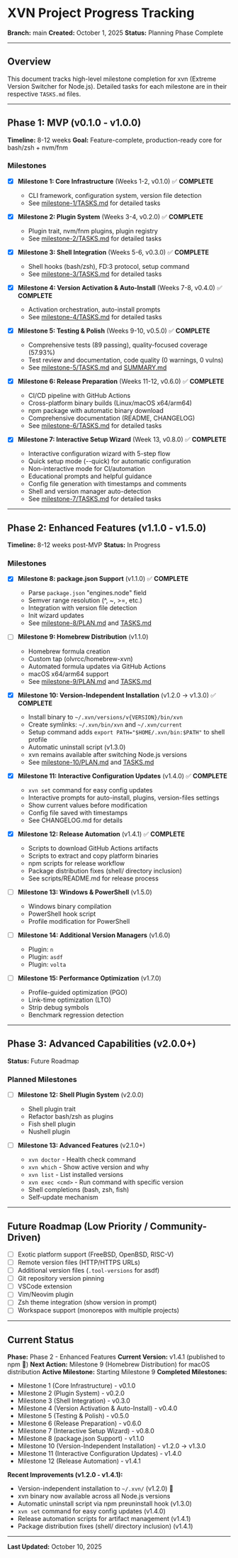 # XVN Project Progress Tracking

**Branch:** main
**Created:** October 1, 2025
**Status:** Planning Phase Complete

---

## Overview

This document tracks high-level milestone completion for xvn (Extreme Version Switcher for Node.js). Detailed tasks for each milestone are in their respective `TASKS.md` files.

---

## Phase 1: MVP (v0.1.0 - v1.0.0)

**Timeline:** 8-12 weeks
**Goal:** Feature-complete, production-ready core for bash/zsh + nvm/fnm

### Milestones

- [x] **Milestone 1: Core Infrastructure** (Weeks 1-2, v0.1.0) ✅ **COMPLETE**
  - CLI framework, configuration system, version file detection
  - See [milestone-1/TASKS.md](./milestone-1/TASKS.md) for detailed tasks

- [x] **Milestone 2: Plugin System** (Weeks 3-4, v0.2.0) ✅ **COMPLETE**
  - Plugin trait, nvm/fnm plugins, plugin registry
  - See [milestone-2/TASKS.md](./milestone-2/TASKS.md) for detailed tasks

- [x] **Milestone 3: Shell Integration** (Weeks 5-6, v0.3.0) ✅ **COMPLETE**
  - Shell hooks (bash/zsh), FD:3 protocol, setup command
  - See [milestone-3/TASKS.md](./milestone-3/TASKS.md) for detailed tasks

- [x] **Milestone 4: Version Activation & Auto-Install** (Weeks 7-8, v0.4.0) ✅ **COMPLETE**
  - Activation orchestration, auto-install prompts
  - See [milestone-4/TASKS.md](./milestone-4/TASKS.md) for detailed tasks

- [x] **Milestone 5: Testing & Polish** (Weeks 9-10, v0.5.0) ✅ **COMPLETE**
  - Comprehensive tests (89 passing), quality-focused coverage (57.93%)
  - Test review and documentation, code quality (0 warnings, 0 vulns)
  - See [milestone-5/TASKS.md](./milestone-5/TASKS.md) and [SUMMARY.md](./milestone-5/SUMMARY.md)

- [x] **Milestone 6: Release Preparation** (Weeks 11-12, v0.6.0) ✅ **COMPLETE**
  - CI/CD pipeline with GitHub Actions
  - Cross-platform binary builds (Linux/macOS x64/arm64)
  - npm package with automatic binary download
  - Comprehensive documentation (README, CHANGELOG)
  - See [milestone-6/TASKS.md](./milestone-6/TASKS.md) for detailed tasks

- [x] **Milestone 7: Interactive Setup Wizard** (Week 13, v0.8.0) ✅ **COMPLETE**
  - Interactive configuration wizard with 5-step flow
  - Quick setup mode (--quick) for automatic configuration
  - Non-interactive mode for CI/automation
  - Educational prompts and helpful guidance
  - Config file generation with timestamps and comments
  - Shell and version manager auto-detection
  - See [milestone-7/TASKS.md](./milestone-7/TASKS.md) for detailed tasks

---

## Phase 2: Enhanced Features (v1.1.0 - v1.5.0)

**Timeline:** 8-12 weeks post-MVP
**Status:** In Progress

### Milestones

- [x] **Milestone 8: package.json Support** (v1.1.0) ✅ **COMPLETE**
  - Parse `package.json` "engines.node" field
  - Semver range resolution (^, ~, >=, etc.)
  - Integration with version file detection
  - Init wizard updates
  - See [milestone-8/PLAN.md](./milestone-8/PLAN.md) and [TASKS.md](./milestone-8/TASKS.md)

- [ ] **Milestone 9: Homebrew Distribution** (v1.1.0)
  - Homebrew formula creation
  - Custom tap (olvrcc/homebrew-xvn)
  - Automated formula updates via GitHub Actions
  - macOS x64/arm64 support
  - See [milestone-9/PLAN.md](./milestone-9/PLAN.md) and [TASKS.md](./milestone-9/TASKS.md)

- [x] **Milestone 10: Version-Independent Installation** (v1.2.0 → v1.3.0) ✅ **COMPLETE**
  - Install binary to `~/.xvn/versions/v{VERSION}/bin/xvn`
  - Create symlinks: `~/.xvn/bin/xvn` and `~/.xvn/current`
  - Setup command adds `export PATH="$HOME/.xvn/bin:$PATH"` to shell profile
  - Automatic uninstall script (v1.3.0)
  - xvn remains available after switching Node.js versions
  - See [milestone-10/PLAN.md](./milestone-10/PLAN.md) and [TASKS.md](./milestone-10/TASKS.md)

- [x] **Milestone 11: Interactive Configuration Updates** (v1.4.0) ✅ **COMPLETE**
  - `xvn set` command for easy config updates
  - Interactive prompts for auto-install, plugins, version-files settings
  - Show current values before modification
  - Config file saved with timestamps
  - See CHANGELOG.md for details

- [x] **Milestone 12: Release Automation** (v1.4.1) ✅ **COMPLETE**
  - Scripts to download GitHub Actions artifacts
  - Scripts to extract and copy platform binaries
  - npm scripts for release workflow
  - Package distribution fixes (shell/ directory inclusion)
  - See scripts/README.md for release process

- [ ] **Milestone 13: Windows & PowerShell** (v1.5.0)
  - Windows binary compilation
  - PowerShell hook script
  - Profile modification for PowerShell

- [ ] **Milestone 14: Additional Version Managers** (v1.6.0)
  - Plugin: `n`
  - Plugin: `asdf`
  - Plugin: `volta`

- [ ] **Milestone 15: Performance Optimization** (v1.7.0)
  - Profile-guided optimization (PGO)
  - Link-time optimization (LTO)
  - Strip debug symbols
  - Benchmark regression detection

---

## Phase 3: Advanced Capabilities (v2.0.0+)

**Status:** Future Roadmap

### Planned Milestones

- [ ] **Milestone 12: Shell Plugin System** (v2.0.0)
  - Shell plugin trait
  - Refactor bash/zsh as plugins
  - Fish shell plugin
  - Nushell plugin

- [ ] **Milestone 13: Advanced Features** (v2.1.0+)
  - `xvn doctor` - Health check command
  - `xvn which` - Show active version and why
  - `xvn list` - List installed versions
  - `xvn exec <cmd>` - Run command with specific version
  - Shell completions (bash, zsh, fish)
  - Self-update mechanism

---

## Future Roadmap (Low Priority / Community-Driven)

- [ ] Exotic platform support (FreeBSD, OpenBSD, RISC-V)
- [ ] Remote version files (HTTP/HTTPS URLs)
- [ ] Additional version files (`.tool-versions` for asdf)
- [ ] Git repository version pinning
- [ ] VSCode extension
- [ ] Vim/Neovim plugin
- [ ] Zsh theme integration (show version in prompt)
- [ ] Workspace support (monorepos with multiple projects)

---

## Current Status

**Phase:** Phase 2 - Enhanced Features
**Current Version:** v1.4.1 (published to npm 🎉)
**Next Action:** Milestone 9 (Homebrew Distribution) for macOS distribution
**Active Milestone:** Starting Milestone 9
**Completed Milestones:**
- Milestone 1 (Core Infrastructure) - v0.1.0
- Milestone 2 (Plugin System) - v0.2.0
- Milestone 3 (Shell Integration) - v0.3.0
- Milestone 4 (Version Activation & Auto-Install) - v0.4.0
- Milestone 5 (Testing & Polish) - v0.5.0
- Milestone 6 (Release Preparation) - v0.6.0
- Milestone 7 (Interactive Setup Wizard) - v0.8.0
- Milestone 8 (package.json Support) - v1.1.0
- Milestone 10 (Version-Independent Installation) - v1.2.0 → v1.3.0
- Milestone 11 (Interactive Configuration Updates) - v1.4.0
- Milestone 12 (Release Automation) - v1.4.1

**Recent Improvements (v1.2.0 - v1.4.1):**
- Version-independent installation to `~/.xvn/` (v1.2.0) 🎉
- xvn binary now available across all Node.js versions
- Automatic uninstall script via npm preuninstall hook (v1.3.0)
- `xvn set` command for easy config updates (v1.4.0)
- Release automation scripts for artifact management (v1.4.1)
- Package distribution fixes (shell/ directory inclusion) (v1.4.1)

---

**Last Updated:** October 10, 2025
